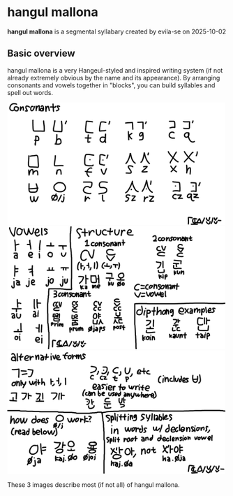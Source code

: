 # hangul mallona
**hangul mallona** is a segmental syllabary created by evila-se on 2025-10-02

## Basic overview
hangul mallona is a very Hangeul-styled and inspired writing system (if not already extremely obvious by the name and its appearance). By arranging consonants and vowels together in "blocks", you can build syllables and spell out words.

<img src="/uploads/imgs/orthography/hangul-mallona/overview-consonant.png" width=500 title="consonants" /> <img src="/uploads/imgs/orthography/hangul-mallona/overview-vowel-i-structure.png" width=500 title="vowels and structure" /> <img src="/uploads/imgs/orthography/hangul-mallona/overview-alternate-i-j-i-splitting.png" width=500 title="alternate forms, ø/j, and syllable splitting" />

These 3 images describe most (if not all) of hangul mallona.
